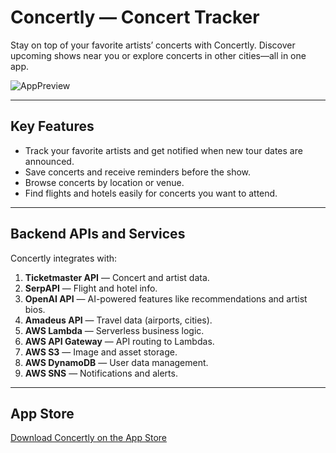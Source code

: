 # Concertly — Concert Tracker

Stay on top of your favorite artists’ concerts with Concertly. Discover upcoming shows near you or explore concerts in other cities—all in one app.

![AppPreview](https://raw.githubusercontent.com/owenevey/owenevey/refs/heads/main/assets/HorizontalMockup.jpg)

---

## Key Features

- Track your favorite artists and get notified when new tour dates are announced.  
- Save concerts and receive reminders before the show.  
- Browse concerts by location or venue.  
- Find flights and hotels easily for concerts you want to attend.

---

## Backend APIs and Services

Concertly integrates with:

1. **Ticketmaster API** — Concert and artist data.  
2. **SerpAPI** — Flight and hotel info.  
3. **OpenAI API** — AI-powered features like recommendations and artist bios.  
4. **Amadeus API** — Travel data (airports, cities).  
5. **AWS Lambda** — Serverless business logic.  
6. **AWS API Gateway** — API routing to Lambdas.  
7. **AWS S3** — Image and asset storage.  
8. **AWS DynamoDB** — User data management.  
9. **AWS SNS** — Notifications and alerts.

---

## App Store

[Download Concertly on the App Store](https://apps.apple.com/us/app/concertly-concert-tracker/id6747541213)

